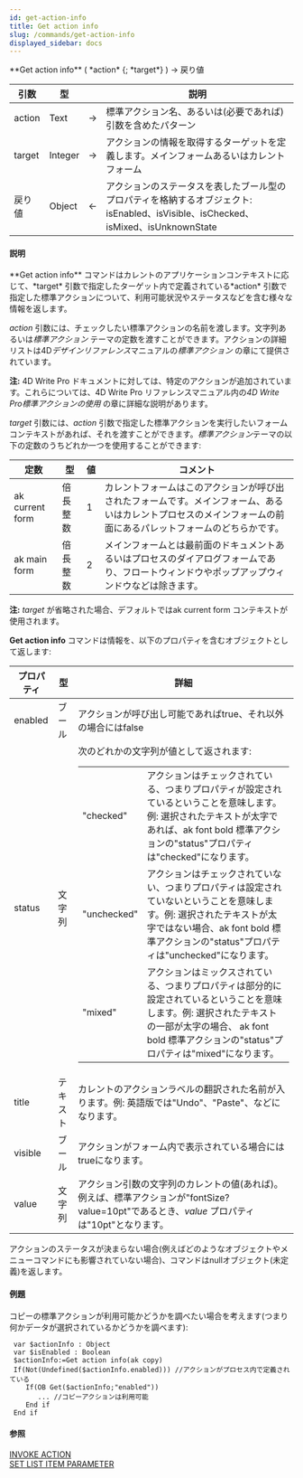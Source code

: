 ```yaml
---
id: get-action-info
title: Get action info
slug: /commands/get-action-info
displayed_sidebar: docs
---
```


<!--REF #_command_.Get action info.Syntax-->**Get action info** ( *action* {; *target*} ) -> 戻り値<!-- END REF-->
<!--REF #_command_.Get action info.Params-->
| 引数 | 型 |  | 説明 |
| --- | --- | --- | --- |
| action | Text | &#8594;  | 標準アクション名、あるいは(必要であれば)引数を含めたパターン |
| target | Integer | &#8594;  | アクションの情報を取得するターゲットを定義します。メインフォームあるいはカレントフォーム |
| 戻り値 | Object | &#8592; | アクションのステータスを表したブール型のプロパティを格納するオブジェクト: isEnabled、isVisible、isChecked、isMixed、isUnknownState |

<!-- END REF-->

#### 説明 

<!--REF #_command_.Get action info.Summary-->**Get action info** コマンドはカレントのアプリケーションコンテキストに応じて、*target* 引数で指定したターゲット内で定義されている*action* 引数で指定した標準アクションについて、利用可能状況やステータスなどを含む様々な情報を返します。<!-- END REF-->

*action* 引数には、チェックしたい標準アクションの名前を渡します。文字列あるいは*標準アクション* テーマの定数を渡すことができます。アクションの詳細リストは4D*デザインリファレンス*マニュアルの*標準アクション* の章にて提供されています。

**注:** 4D Write Pro ドキュメントに対しては、特定のアクションが追加されています。これらについては、4D Write Pro リファレンスマニュアル内の*4D Write Pro標準アクションの使用* の章に詳細な説明があります。

*target* 引数には、*action* 引数で指定した標準アクションを実行したいフォームコンテキストがあれば、それを渡すことができます。*標準アクション*テーマの以下の定数のうちどれか一つを使用することができます:

| 定数              | 型    | 値 | コメント                                                                             |
| --------------- | ---- | - | -------------------------------------------------------------------------------- |
| ak current form | 倍長整数 | 1 | カレントフォームはこのアクションが呼び出されたフォームです。メインフォーム、あるいはカレントプロセスのメインフォームの前面にあるパレットフォームのどちらかです。 |
| ak main form    | 倍長整数 | 2 | メインフォームとは最前面のドキュメントあるいはプロセスのダイアログフォームであり、フロートウィンドウやポップアップウィンドウなどは除きます。           |

**注:** *target* が省略された場合、デフォルトではak current form コンテキストが使用されます。

**Get action info** コマンドは情報を、以下のプロパティを含むオブジェクトとして返します:

| **プロパティ** | **型** | **詳細**                                                                                                                                                                                                                                                                                                                                                                                                                                                                                                                                                                                                                                                              |
| --------- | ----- | ------------------------------------------------------------------------------------------------------------------------------------------------------------------------------------------------------------------------------------------------------------------------------------------------------------------------------------------------------------------------------------------------------------------------------------------------------------------------------------------------------------------------------------------------------------------------------------------------------------------------------------------------------------------- |
| enabled   | ブール   | アクションが呼び出し可能であればtrue、それ以外の場合にはfalse                                                                                                                                                                                                                                                                                                                                                                                                                                                                                                                                                                                                                                 |
| status    | 文字列   | 次のどれかの文字列が値として返されます:<table><tbody><tr><td>"checked"</td><td>アクションはチェックされている、つまりプロパティが設定されているということを意味します。例: 選択されたテキストが太字であれば、ak font bold 標準アクションの"status"プロパティは"checked"になります。</td></tr><tr><td>"unchecked"</td><td>アクションはチェックされていない、つまりプロパティは設定されていないということを意味します。例: 選択されたテキストが太字ではない場合、ak font bold 標準アクションの"status"プロパティは"unchecked"になります。</td></tr><tr><td>"mixed"</td><td>アクションはミックスされている、つまりプロパティは部分的に設定されているということを意味します。例: 選択されたテキストの一部が太字の場合、 ak font bold 標準アクションの"status"プロパティは"mixed"になります。</td></tr></tbody></table> |
| title     | テキスト  | カレントのアクションラベルの翻訳された名前が入ります。例: 英語版では"Undo"、"Paste"、などになります。                                                                                                                                                                                                                                                                                                                                                                                                                                                                                                                                                                                                          |
| visible   | ブール   | アクションがフォーム内で表示されている場合にはtrueになります。                                                                                                                                                                                                                                                                                                                                                                                                                                                                                                                                                                                                                                   |
| value     | 文字列   | アクション引数の文字列のカレントの値(あれば)。例えば、標準アクションが"fontSize?value=10pt"であるとき、*value* プロパティは"10pt"となります。                                                                                                                                                                                                                                                                                                                                                                                                                                                                                                                                                                           |

アクションのステータスが決まらない場合(例えばどのようなオブジェクトやメニューコマンドにも影響されていない場合)、コマンドはnullオブジェクト(未定義)を返します。

#### 例題 

コピーの標準アクションが利用可能かどうかを調べたい場合を考えます(つまり何かデータが選択されているかどうかを調べます):

```4d
 var $actionInfo : Object
 var $isEnabled : Boolean
 $actionInfo:=Get action info(ak copy)
 If(Not(Undefined($actionInfo.enabled))) //アクションがプロセス内で定義されている
    If(OB Get($actionInfo;"enabled"))
       ... //コピーアクションは利用可能
    End if
 End if
```

#### 参照 

[INVOKE ACTION](invoke-action.md)  
[SET LIST ITEM PARAMETER](set-list-item-parameter.md)  